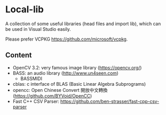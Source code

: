# Local-lib

A collection of some useful libraries (head files and import lib), which can be used in Visual Studio easily.

Please prefer VCPKG <https://github.com/microsoft/vcpkg>.

## Content

- OpenCV 3.2: very famous image library (<https://opencv.org/>)
- BASS: an audio library (<http://www.un4seen.com>)
  - BASSMIDI
- cblas: c interface of BLAS (Basic Linear Algebra Subprograms)
- opencc: Open Chinese Convert 開放中文轉換 (<https://github.com/BYVoid/OpenCC>)
- Fast C++ CSV Parser: <https://github.com/ben-strasser/fast-cpp-csv-parser>

